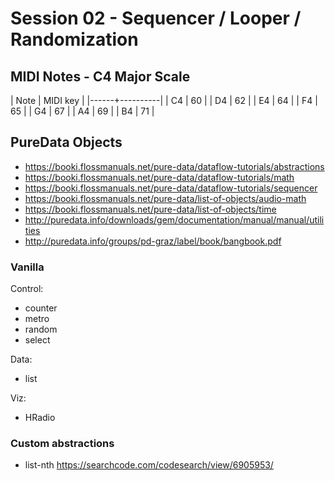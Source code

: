 # Session 02 - Sequencer / Looper / Randomization
## MIDI Notes - C4 Major Scale

| Note | MIDI key |
|------+----------|
| C4   |       60 |
| D4   |       62 |
| E4   |       64 |
| F4   |       65 |
| G4   |       67 |
| A4   |       69 |
| B4   |       71 |

## PureData Objects
- https://booki.flossmanuals.net/pure-data/dataflow-tutorials/abstractions
- https://booki.flossmanuals.net/pure-data/dataflow-tutorials/math
- https://booki.flossmanuals.net/pure-data/dataflow-tutorials/sequencer
- https://booki.flossmanuals.net/pure-data/list-of-objects/audio-math
- https://booki.flossmanuals.net/pure-data/list-of-objects/time
- http://puredata.info/downloads/gem/documentation/manual/manual/utilities
- http://puredata.info/groups/pd-graz/label/book/bangbook.pdf

### Vanilla
Control:
- counter
- metro
- random
- select

Data:
- list

Viz:
- HRadio

### Custom abstractions
- list-nth https://searchcode.com/codesearch/view/6905953/
